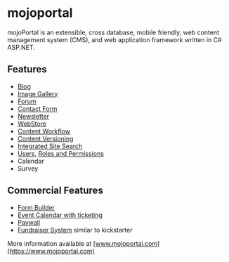 # mojoportal
mojoPortal is an extensible, cross database, mobile friendly, web content management system (CMS), and web application framework written in C# ASP.NET.

## Features
- [Blog](https://www.mojoportal.com/docs/blog)
- [Image Gallery](https://www.mojoportal.com/docs/image-gallery)
- [Forum](https://www.mojoportal.com/docs/forums)
- [Contact Form](https://www.mojoportal.com/docs/contact-form)
- [Newsletter](https://www.mojoportal.com/docs/newsletter)
- [WebStore](https://www.mojoportal.com/docs/webstore)
- [Content Workflow](https://www.mojoportal.com/docs/content-workflow)
- [Content Versioning](https://www.mojoportal.com/docs/content-versioning)
- [Integrated Site Search](https://www.mojoportal.com/docs/site-search)
- [Users](https://www.mojoportal.com/docs/managing-users), [Roles and Permissions](https://www.mojoportal.com/docs/roles-permissions)
- Calendar
- Survey

## Commercial Features
- [Form Builder](https://www.mojoportal.com/form-wizard-pro-product)
- [Event Calendar with ticketing](https://www.mojoportal.com/event-calendar-pro-product)
- [Paywall](https://www.mojoportal.com/site-membership-pro-product)
- [Fundraiser System](https://www.mojoportal.com/fund-raiser-pro-product) similar to kickstarter

More information available at [www.mojoportal.com](https://www.mojoportal.com)
